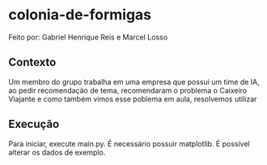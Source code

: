 # colonia-de-formigas

Feito por:
Gabriel Henrique Reis e
Marcel Losso

## Contexto
Um membro do grupo trabalha em uma empresa que possui um time de IA, ao pedir recomendação de tema, 
recomendaram o problema o Caixeiro Viajante e como também vimos esse poblema em aula, resolvemos utilizar

## Execução
Para iniciar, execute main.py.
É necessário possuir matplotlib.
É possível alterar os dados de exemplo.
